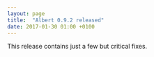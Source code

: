 ```yaml
---
layout: page
title:  "Albert 0.9.2 released"
date: 2017-01-30 01:00 +0100
---
```

This release contains just a few but critical fixes.
